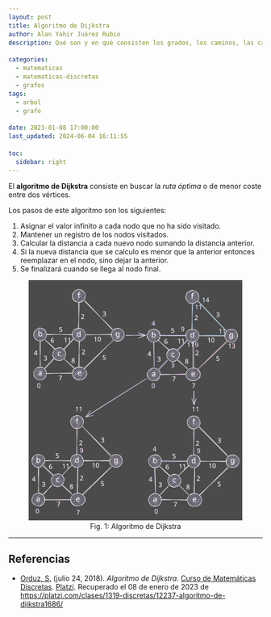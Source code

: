 ```yaml
---
layout: post
title: Algoritmo de Dijkstra
author: Alan Yahir Juárez Rubio
description: Qué son y en qué consisten los grados, los caminos, las cadenas y los ciclos de un grafo.

categories:
  - matematicas
  - matematicas-discretas
  - grafos
tags:
  - arbol
  - grafo

date: 2023-01-08 17:00:00
last_updated: 2024-06-04 16:11:55

toc:
  sidebar: right
---
```


El **algoritmo de Dijkstra** consiste en buscar la _ruta óptima_ o de menor
coste entre dos vértices.

Los pasos de este algoritmo son los siguientes:

1. Asignar el valor infinito a cada nodo que no ha sido visitado.
2. Mantener un registro de los nodos visitados.
3. Calcular la distancia a cada nuevo nodo sumando la distancia anterior.
4. Si la nueva distancia que se calculo es menor que la anterior entonces
   reemplazar en el nodo, sino dejar la anterior.
5. Se finalizará cuando se llega al nodo final.

<div align="center">
  <figure>
    <img
      src="/assets/img/arboles/2023-01-02-dijkstra.svg"
      alt="Algoritmo de Dijkstra"
      width="600px"
    >
    <figcaption>Fig. 1: Algoritmo de Dijkstra</figcaption>
  </figure>
</div>

<div style="page-break-after: always;"></div>

---

## Referencias

- [Orduz, S.](https://platzi.com/profesores/sergio-orduz-240/)
  (julio 24, 2018).
  _Algoritmo de Dijkstra_.
  [Curso de Matemáticas Discretas](https://platzi.com/cursos/discretas/).
  [Platzi](https://platzi.com/).
  Recuperado el 08 de enero de 2023 de
  <https://platzi.com/clases/1319-discretas/12237-algoritmo-de-dijkstra1686/>
